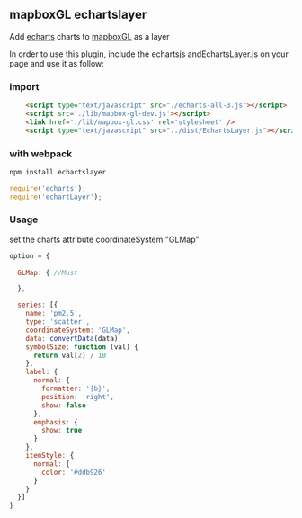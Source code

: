 ## mapboxGL echartslayer
Add [echarts](echarts.baidu.com/#) charts to  [mapboxGL](https://github.com/mapbox/mapbox-gl-js) as a layer

In order to use this plugin, include the echartsjs andEchartsLayer.js  on your page and use it as follow:


### import

```html
    <script type="text/javascript" src="./echarts-all-3.js"></script>
    <script src='./lib/mapbox-gl-dev.js'></script>
    <link href='./lib/mapbox-gl.css' rel='stylesheet' />
    <script type="text/javascript" src="../dist/EchartsLayer.js"></script>
```

### with webpack

```js
npm install echartslayer
```
```js
require('echarts');
require('echartLayer');
```

### Usage

set the charts attribute coordinateSystem:"GLMap"

```js
option = {
  
  GLMap: { //Must

  },

  series: [{
    name: 'pm2.5',
    type: 'scatter',
    coordinateSystem: 'GLMap',
    data: convertData(data),
    symbolSize: function (val) {
      return val[2] / 10
    },
    label: {
      normal: {
        formatter: '{b}',
        position: 'right',
        show: false
      },
      emphasis: {
        show: true
      }
    },
    itemStyle: {
      normal: {
        color: '#ddb926'
      }
    }
  }]
}
```

